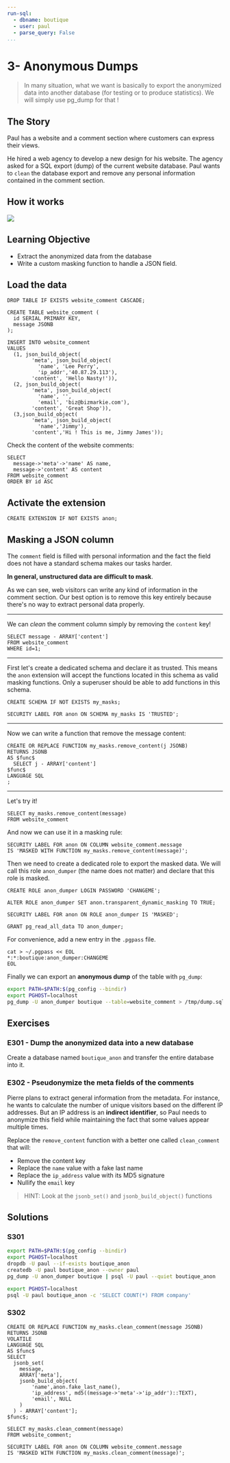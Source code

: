 ```yaml
---
run-sql:
  - dbname: boutique
  - user: paul
  - parse_query: False
...
```


# 3- Anonymous Dumps

> In many situation, what we want is basically to export the anonymized
> data into another database (for testing or to produce statistics).
> We will simply use pg_dump for that !

## The Story

Paul has a website and a comment section where customers can express
their views.

He hired a web agency to develop a new design for his website. The
agency asked for a SQL export (dump) of the current website database.
Paul wants to `clean` the database export and remove any personal
information contained in the comment section.

## How it works

![](../images/anon-Dump.drawio.png)

## Learning Objective

-   Extract the anonymized data from the database
-   Write a custom masking function to handle a JSON field.

## Load the data

``` run-postgres
DROP TABLE IF EXISTS website_comment CASCADE;

CREATE TABLE website_comment (
  id SERIAL PRIMARY KEY,
  message JSONB
);
```


``` run-postgres
INSERT INTO website_comment
VALUES
  (1, json_build_object(
        'meta', json_build_object(
          'name', 'Lee Perry',
          'ip_addr','40.87.29.113'),
        'content', 'Hello Nasty!')),
  (2, json_build_object(
        'meta', json_build_object(
          'name', '',
          'email', 'biz@bizmarkie.com'),
        'content', 'Great Shop')),
  (3,json_build_object(
        'meta', json_build_object(
          'name','Jimmy'),
        'content','Hi ! This is me, Jimmy James'));
```

Check the content of the website comments:

``` run-postgres
SELECT
  message->'meta'->'name' AS name,
  message->'content' AS content
FROM website_comment
ORDER BY id ASC
```

## Activate the extension

``` run-postgres
CREATE EXTENSION IF NOT EXISTS anon;
```

## Masking a JSON column

The `comment` field is filled with personal information and the fact
the field does not have a standard schema makes our tasks harder.

**In general, unstructured data are difficult to mask**.

As we can see, web visitors can write any kind of information in the
comment section. Our best option is to remove this key entirely because
there's no way to extract personal data properly.


------------------------------------------------------------------------

We can *clean* the comment column simply by removing the `content`
key!

``` run-postgres
SELECT message - ARRAY['content']
FROM website_comment
WHERE id=1;
```

------------------------------------------------------------------------

First let's create a dedicated schema and declare it as trusted. This
means the `anon` extension will accept the functions located in this
schema as valid masking functions. Only a superuser should be able to
add functions in this schema.


``` run-postgres
CREATE SCHEMA IF NOT EXISTS my_masks;

SECURITY LABEL FOR anon ON SCHEMA my_masks IS 'TRUSTED';
```


------------------------------------------------------------------------

Now we can write a function that remove the message content:

``` run-postgres
CREATE OR REPLACE FUNCTION my_masks.remove_content(j JSONB)
RETURNS JSONB
AS $func$
  SELECT j - ARRAY['content']
$func$
LANGUAGE SQL
;
```


------------------------------------------------------------------------

Let's try it!

``` run-postgres
SELECT my_masks.remove_content(message)
FROM website_comment
```



And now we can use it in a masking rule:

``` run-postgres
SECURITY LABEL FOR anon ON COLUMN website_comment.message
IS 'MASKED WITH FUNCTION my_masks.remove_content(message)';
```

Then we need to create a dedicated role to export the masked data. We will call
this role `anon_dumper` (the name does not matter) and declare that this role
is masked.

``` run-postgres
CREATE ROLE anon_dumper LOGIN PASSWORD 'CHANGEME';

ALTER ROLE anon_dumper SET anon.transparent_dynamic_masking TO TRUE;

SECURITY LABEL FOR anon ON ROLE anon_dumper IS 'MASKED';

GRANT pg_read_all_data TO anon_dumper;
```

For convenience, add a new entry in the `.pgpass` file.

``` console
cat > ~/.pgpass << EOL
*:*:boutique:anon_dumper:CHANGEME
EOL
```

Finally we can export an **anonymous dump** of the table with `pg_dump`:


``` bash
export PATH=$PATH:$(pg_config --bindir)
export PGHOST=localhost
pg_dump -U anon_dumper boutique --table=website_comment > /tmp/dump.sql
```

## Exercises

### E301 - Dump the anonymized data into a new database

Create a database named `boutique_anon` and transfer the entire
database into it.

### E302 - Pseudonymize the meta fields of the comments

Pierre plans to extract general information from the metadata. For
instance, he wants to calculate the number of unique visitors based on
the different IP addresses. But an IP address is an **indirect
identifier**, so Paul needs to anonymize this field while maintaining
the fact that some values appear multiple times.

Replace the `remove_content` function with a better one called
`clean_comment` that will:

-   Remove the content key
-   Replace the `name` value with a fake last name
-   Replace the `ip_address` value with its MD5 signature
-   Nullify the `email` key

> HINT: Look at the `jsonb_set()` and `jsonb_build_object()` functions

## Solutions

### S301

``` bash
export PATH=$PATH:$(pg_config --bindir)
export PGHOST=localhost
dropdb -U paul --if-exists boutique_anon
createdb -U paul boutique_anon --owner paul
pg_dump -U anon_dumper boutique | psql -U paul --quiet boutique_anon
```

``` bash
export PGHOST=localhost
psql -U paul boutique_anon -c 'SELECT COUNT(*) FROM company'
```

### S302

```run-postgres
CREATE OR REPLACE FUNCTION my_masks.clean_comment(message JSONB)
RETURNS JSONB
VOLATILE
LANGUAGE SQL
AS $func$
SELECT
  jsonb_set(
    message,
    ARRAY['meta'],
    jsonb_build_object(
        'name',anon.fake_last_name(),
        'ip_address', md5((message->'meta'->'ip_addr')::TEXT),
        'email', NULL
    )
  ) - ARRAY['content'];
$func$;
```

``` run-postgres
SELECT my_masks.clean_comment(message)
FROM website_comment;
```

``` run-postgres
SECURITY LABEL FOR anon ON COLUMN website_comment.message
IS 'MASKED WITH FUNCTION my_masks.clean_comment(message)';
```
